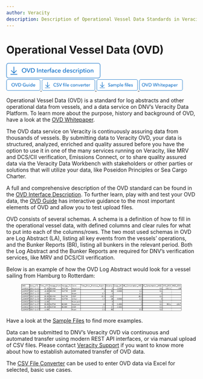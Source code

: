 ```yaml
---
author: Veracity
description: Description of Operational Vessel Data Standards in Veracity
---
```


# Operational Vessel Data (OVD)

 <a href="https://veracitycdnprod.blob.core.windows.net/developer/veracitystatic/ovd/OVD%203.8%20interface%20description.xlsx" download>
    <img src="assets/Btn-InterfaceDescription.png" alt="Interface Description" height="40">
  </a>

  <br>

  <a href="https://ovdguide.veracityapp.com" target="_blank">
    <img src="assets/Btn-OVDGuide.png" alt="OVD Guide" height="30">
  </a>

  <a href="https://eur01.safelinks.protection.outlook.com/?url=https%3A%2F%2Fveracitycdnprod.blob.core.windows.net%2Fdigisales%2Fmyservices%2Fcdn%2Fcontent%2Fmarketplace%2Fdocs%2FOVD%2520CSV%2520file%2520converter%2520v1.83.xlsm&data=05%7C01%7CMichal.Zieba%40dnv.com%7Cbd63d39e3a10432e42d508db81fd5e75%7Cadf10e2bb6e941d6be2fc12bb566019c%7C0%7C0%7C638246697434262404%7CUnknown%7CTWFpbGZsb3d8eyJWIjoiMC4wLjAwMDAiLCJQIjoiV2luMzIiLCJBTiI6Ik1haWwiLCJXVCI6Mn0%3D%7C3000%7C%7C%7C&sdata=jvdrDIRPcnseditHGJYIpq6yXfcldPTJnzrqrno8t6Q%3D&reserved=0" download>
    <img src="assets/Btn-CSVfileConverter.png" alt="CSV File Converter" height="30">
  </a>

  <a href="https://veracitycdnprod.blob.core.windows.net/developer/veracitystatic/ovd/OVDsamplefiles.zip" target="_blank">
    <img src="assets/Btn-Samples.png" alt="Samples" height="30">
  </a>

  <a href="https://www.veracity.com/ovd-whitepaper" target="_blank">
    <img src="assets/Btn-OVDWhitepaper.png" alt="OVD Whitepaper" height="30">
  </a>

<br>

Operational Vessel Data (OVD) is a standard for log abstracts and other operational data from vessels, and a data service on DNV’s Veracity Data Platform. To learn more about the purpose, history and background of OVD, have a look at the <a href="https://www.veracity.com/ovd-whitepaper" target="_blank">OVD Whitepaper</a>.

The OVD data service on Veracity is continuously assuring data from thousands of vessels. By submitting data to Veracity OVD, your data is structured, analyzed, enriched and quality assured before you have the option to use it in one of the many services running on Veracity, like MRV and DCS/CII verification, Emissions Connect, or to share quality assured data via the Veracity Data Workbench with stakeholders or other parties or solutions that will utilize your data, like Poseidon Principles or Sea Cargo Charter. 

A full and comprehensive description of the OVD standard can be found in the [OVD Interface Description](https://veracitycdnprod.blob.core.windows.net/developer/veracitystatic/ovd/OVD%203.8%20interface%20description.xlsx). To further learn, play with and test your OVD data, the [OVD Guide](https://ovdguide.veracityapp.com) has interactive guidance to the most important elements of OVD and allow you to test upload files. 

OVD consists of several schemas. A schema is a definition of how to fill in the operational vessel data, with defined columns and clear rules for what to put into each of the columns/rows. The two most used schemas in OVD are Log Abstract (LA), listing all key events from the vessels’ operations, and the Bunker Reports (BR), listing all bunkers in the relevant period. Both the Log Abstract and the Bunker Reports are required for DNV’s verification services, like MRV and DCS/CII verification. 

Below is an example of how the OVD Log Abstract would look for a vessel sailing from Hamburg to Rotterdam: 

<figure>
    <img src="assets/data-table.png"/>
</figure>

Have a look at the [Sample Files](https://veracitycdnprod.blob.core.windows.net/developer/veracitystatic/ovd/OVDsamplefiles.zip) to find more examples. 

Data can be submitted to DNV’s Veracity OVD via continuous and automated transfer using modern REST API interfaces, or via manual upload of CSV files. Please contact [Veracity Support](mailto:support@veracity.com) if you want to know more about how to establish automated transfer of OVD data. 

The [CSV File Converter](https://eur01.safelinks.protection.outlook.com/?url=https%3A%2F%2Fveracitycdnprod.blob.core.windows.net%2Fdigisales%2Fmyservices%2Fcdn%2Fcontent%2Fmarketplace%2Fdocs%2FOVD%2520CSV%2520file%2520converter%2520v1.83.xlsm&data=05%7C01%7CMichal.Zieba%40dnv.com%7Cbd63d39e3a10432e42d508db81fd5e75%7Cadf10e2bb6e941d6be2fc12bb566019c%7C0%7C0%7C638246697434262404%7CUnknown%7CTWFpbGZsb3d8eyJWIjoiMC4wLjAwMDAiLCJQIjoiV2luMzIiLCJBTiI6Ik1haWwiLCJXVCI6Mn0%3D%7C3000%7C%7C%7C&sdata=jvdrDIRPcnseditHGJYIpq6yXfcldPTJnzrqrno8t6Q%3D&reserved=0) can be used to enter OVD data via Excel for selected, basic use cases.

